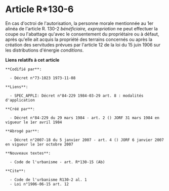# Article R*130-6

En cas d'octroi de l'autorisation, la personne morale mentionnée au 1er alinéa de l'article R. 130-2 *bénéficiaire,
expropriation* ne peut effectuer la coupe ou l'abattage qu'avec le consentement du propriétaire ou à défaut, après qu'elle
ait acquis la propriété des terrains concernés ou après la création des servitudes prévues par l'article 12 de la loi du 15
juin 1906 sur les distributions d'énergie *conditions*.

**Liens relatifs à cet article**

	**Codifié par**:

	  - Décret n°73-1023 1973-11-08

	**Liens**:

	  - SPEC_APPLI: Décret n°84-229 1984-03-29 art. 8 : modalités d'application

	**Créé par**:

	  - Décret n°84-229 du 29 mars 1984 - art. 2 () JORF 31 mars 1984 en vigueur le 1er avril 1984

	**Abrogé par**:

	  - Décret n°2007-18 du 5 janvier 2007 - art. 4 () JORF 6 janvier 2007 en vigueur le 1er octobre 2007

	**Nouveaux textes**:

	  - Code de l'urbanisme - art. R*130-15 (Ab)

	**Cite**:

	  - Code de l'urbanisme R130-2 al. 1
	  - Loi n°1906-06-15 art. 12
